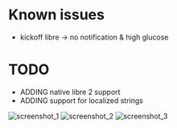 # Known issues

- kickoff libre -> no notification & high glucose


# TODO

- ADDING native libre 2 support
- ADDING support for localized strings

![screenshot_1](https://user-images.githubusercontent.com/55219001/130374160-32886112-2576-4bd8-a898-70da24049a53.png)
![screenshot_2](https://user-images.githubusercontent.com/55219001/130374161-bac5c29e-6599-433a-85e2-d6b0f869a2df.png)
![screenshot_3](https://user-images.githubusercontent.com/55219001/130374164-de37170f-c0de-486e-a836-f6823c9930e6.png)



